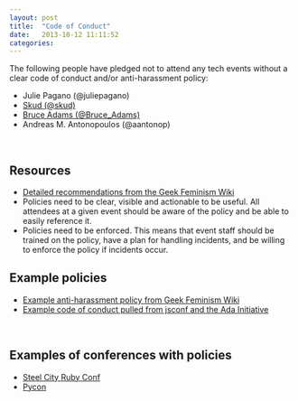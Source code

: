 ```yaml
---
layout: post
title:  "Code of Conduct"
date:   2013-10-12 11:11:52
categories:
---
```


The following people have pledged not to attend any tech events without a
clear code of conduct and/or anti-harassment policy:

* Julie Pagano (@juliepagano)
* [Skud (@skud)](https://twitter.com/Skud/status/389158683235459072)
* [Bruce Adams (@Bruce_Adams)](https://twitter.com/Bruce_Adams)
* Andreas M. Antonopoulos (@aantonop)

<br/>

## Resources
* [Detailed recommendations from the Geek Feminism Wiki](http://geekfeminism.wikia.com/wiki/Conference_anti-harassment)
* Policies need to be clear, visible and actionable to be useful. All attendees at
  a given event should be aware of the policy and be able to easily reference it.
* Policies need to be enforced. This means that event staff should be trained on
  the policy, have a plan for handling incidents, and be willing to enforce the
  policy if incidents occur.

## Example policies
* [Example anti-harassment policy from Geek Feminism Wiki](http://geekfeminism.wikia.com/wiki/Conference_anti-harassment/Policy)
* [Example code of conduct pulled from jsconf and the Ada Initiative](http://confcodeofconduct.com/)

<br/>

## Examples of conferences with policies
* [Steel City Ruby Conf](http://steelcityruby.org/policies.html#antiharassment-policy)
* [Pycon](https://us.pycon.org/2014/about/code-of-conduct/)
